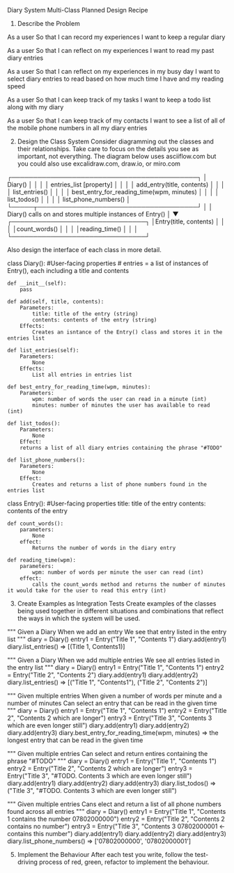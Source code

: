 Diary System Multi-Class Planned Design Recipe

1. Describe the Problem

As a user
So that I can record my experiences
I want to keep a regular diary

As a user
So that I can reflect on my experiences
I want to read my past diary entries

As a user
So that I can reflect on my experiences in my busy day
I want to select diary entries to read based on how much time I have and my reading speed

As a user
So that I can keep track of my tasks
I want to keep a todo list along with my diary

As a user
So that I can keep track of my contacts
I want to see a list of all of the mobile phone numbers in all my diary entries

2. Design the Class System
Consider diagramming out the classes and their relationships. Take care to focus on the details you see as important, not everything. The diagram below uses asciiflow.com but you could also use excalidraw.com, draw.io, or miro.com


  ┌───────────────────────────────────────────┐
  │ Diary()                                   │
  │                                           │
  │ entries_list [property]                   │
  │                                           │
  │ add_entry(title, contents)                │
  │                                           │
  │ list_entries()                            │
  │                                           │
  │ best_entry_for_reading_time(wpm, minutes) │
  │                                           │
  │ list_todos()                              │
  │                                           │
  │ list_phone_numbers()                      │
  └─────┬─────────────────────────────────────┘
        │
        │  Diary() calls on and stores multiple instances of Entry()
        │
        ▼
  ┌───────────────────────────────┐
  │Entry(title, contents)         │
  │                               │
  │count_words()                  │
  │                               │
  │reading_time()                 │
  │                               │
  └───────────────────────────────┘

Also design the interface of each class in more detail.

class Diary():
    #User-facing properties
    # entries = a list of instances of Entry(), each including a title and contents

    def __init__(self):
        pass

    def add(self, title, contents):
        Parameters:
            title: title of the entry (string)
            contents: contents of the entry (string)
        Effects:
            Creates an isntance of the Entry() class and stores it in the entries list

    def list_entries(self):
        Parameters:
            None
        Effects:
            List all entries in entries list

    def best_entry_for_reading_time(wpm, minutes):
        Parameters:
            wpm: number of words the user can read in a minute (int)
            minutes: number of minutes the user has available to read (int)

    def list_todos():
        Parameters:
            None
        Effect:
        returns a list of all diary entries containing the phrase "#TODO"

    def list_phone_numbers():
        Parameters:
            None
        Effect:
            Creates and returns a list of phone numbers found in the entries list


class Entry():
    #User-facing properties
        title: title of the entry
        contents: contents of the entry

    def count_words():
        parameters: 
            None
        effect:
            Returns the number of words in the diary entry

    def reading_time(wpm):
        parameters:
            wpm: number of words per minute the user can read (int)
        effect:
            calls the count_words method and returns the number of minutes it would take for the user to read this entry (int)


3. Create Examples as Integration Tests
Create examples of the classes being used together in different situations and combinations that reflect the ways in which the system will be used.

"""
Given a Diary
When we add an entry
We see that entry listed in the entry list
"""
diary = Diary()
entry1 = Entry("Title 1", "Contents 1")
diary.add(entry1)
diary.list_entries() => [(Title 1, Contents1)]

"""
Given a Diary
When we add multiple entries
We see all entries listed in the entry list
"""
diary = Diary()
entry1 = Entry("Title 1", "Contents 1")
entry2 = Entry("Title 2", "Contents 2")
diary.add(entry1)
diary.add(entry2)
diary.list_entries() => [("Title 1", "Contents1"), ("Title 2", "Contents 2")]

"""
Given multiple entries
When given a number of words per minute and a number of minutes
Can select an entry that can be read in the given time
"""
diary = Diary()
entry1 = Entry("Title 1", "Contents 1")
entry2 = Entry("Title 2", "Contents 2 which are longer")
entry3 = Entry("Title 3", "Contents 3 which are even longer still")
diary.add(entry1)
diary.add(entry2)
diary.add(entry3)
diary.best_entry_for_reading_time(wpm, minutes) => the longest entry that can be read in the given time

"""
Given multiple entries
Can select and return entires containing the phrase "#TODO"
"""
diary = Diary()
entry1 = Entry("Title 1", "Contents 1")
entry2 = Entry("Title 2", "Contents 2 which are longer")
entry3 = Entry("Title 3", "#TODO. Contents 3 which are even longer still")
diary.add(entry1)
diary.add(entry2)
diary.add(entry3)
diary.list_todos() => ("Title 3", "#TODO. Contents 3 which are even longer still")

"""
Given multiple entries
Cans elect and return a list of all phone numbers found across all entries
"""
diary = Diary()
entry1 = Entry("Title 1", "Contents 1 contains the number 07802000000")
entry2 = Entry("Title 2", "Contents 2 contains no number")
entry3 = Entry("Title 3", "Contents 3 07802000001 <- contains this number")
diary.add(entry1)
diary.add(entry2)
diary.add(entry3)
diary.list_phone_numbers() => ['07802000000', '07802000001']


5. Implement the Behaviour
After each test you write, follow the test-driving process of red, green, refactor to implement the behaviour.